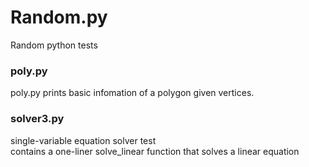 # Random.py
Random python tests

### poly.py
poly.py prints basic infomation of a polygon given vertices.

### solver3.py
single-variable equation solver test\
contains a one-liner solve_linear function that solves a linear equation
